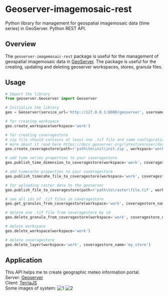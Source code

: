 # Geoserver-imagemosaic-rest <br/>

Python library for management for geospatial imagemosaic data (time series) in GeoServer. Python REST API. <br/> 

## Overview

The `geoserver-imagemosaic-rest` package is useful for the management of geospatial imagemosaic data in [GeoServer](http://geoserver.org/). The package is useful for the creating, updating and deleting geoserver workspaces, stores, granula files.

## Usage

```python
# Import the library
from geoserver.Geoserver import Geoserver

# Initialize the library
geo = Geoserver(service_url='http://127.0.0.1:8080/geoserver', username='admin', password='geoserver')

# for creating workspace
geo.create_workspace(workspace='work')

# for creating coveragestore
# zip file should contains at least one .tif file and some configuration .properties files
# more about it read here https://docs.geoserver.org/latest/en/user/data/raster/imagemosaic/configuration.html
geo.create_coveragestore(path=r'path\to\init\init.zip', workspace='work', coveragestore_name='my_store')

# add time series properties to your coveragestore
geo.publish_time_dimension_to_coveragestore(workspace='work', coveragestore_name='my_store')

# add timecache properties to your coveragestore
geo.publish_timecahe_file_to_coveragestore(workspace='work', coveragestore_name='my_store')

# for uploading raster data to the geoserver 
geo.publish_file_to_coveragestore(path=r'path\to\raster\file.tif', workspace='work', coveragestore_name='my_store')

# see all ids of .tif files in coveragestore
geo.get_granules_from_coveragestore(workspace='work', coveragestore_name='my_store')

# delete one .tif file from coveragestore by id
geo.delete_granula_from_coveragestore(workspace='work', coveragestore_name='my_store', granula_id='my_store.1')

# delete workspace
geo.delete_workspace(workspace='work')

# delete coveragestore
geo.delete_layer(workspace='work', coveragestore_name='my_store')
```

## Application
This API helps me to create geographic meteo information portal.  
Server: [Geoserver](https://github.com/geoserver/geoserver)  
Client: [TerriaJS](https://github.com/TerriaJS/terriajs)  
Some images of system:
![1](https://user-images.githubusercontent.com/54303323/129359939-5e5c7b9a-4b4d-4702-bae3-3db5fd7af2d0.png)
![2](https://user-images.githubusercontent.com/54303323/129359974-a9b4f7f0-8d6c-4ae6-8aa6-e98629107e8f.png)
